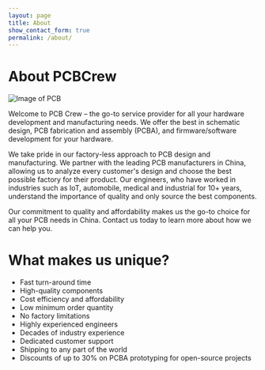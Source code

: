 ```yaml
---
layout: page
title: About
show_contact_form: true
permalink: /about/
---
```


# About PCBCrew

![Image of PCB](/pcbcrew/assets/img/pcb2.jpg)

Welcome to PCB Crew – the go-to service provider for all your hardware development and manufacturing needs. We offer the best in schematic design, PCB fabrication and assembly (PCBA), and firmware/software development for your hardware.

We take pride in our factory-less approach to PCB design and manufacturing. We partner with the leading PCB manufacturers in China, allowing us to analyze every customer's design and choose the best possible factory for their product. Our engineers, who have worked in industries such as IoT, automobile, medical and industrial for 10+ years, understand the importance of quality and only source the best components.

Our commitment to quality and affordability makes us the go-to choice for all your PCB needs in China. Contact us today to learn more about how we can help you.

# What makes us unique?

- Fast turn-around time
- High-quality components
- Cost efficiency and affordability
- Low minimum order quantity
- No factory limitations
- Highly experienced engineers
- Decades of industry experience
- Dedicated customer support
- Shipping to any part of the world
- Discounts of up to 30% on PCBA prototyping for open-source projects
